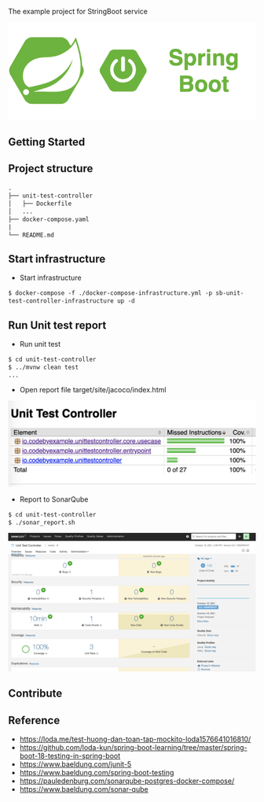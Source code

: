The example project for StringBoot service

<div align="center">
    <img src="./assets/images/spring_boot_icon.png"/>
</div>

## Getting Started

## Project structure
```
.
├── unit-test-controller
│   ├── Dockerfile
│   ...
├── docker-compose.yaml
|
└── README.md
```

## Start infrastructure

- Start infrastructure

```shell script
$ docker-compose -f ./docker-compose-infrastructure.yml -p sb-unit-test-controller-infrastructure up -d
```

## Run Unit test report

- Run unit test
```shell script
$ cd unit-test-controller
$ ../mvnw clean test
...
```

- Open report file target/site/jacoco/index.html

<div align="center">
    <img src="./assets/images/jacoco.png"/>
</div>

- Report to SonarQube

```shell script
$ cd unit-test-controller
$ ./sonar_report.sh
```

<div align="center">
    <img src="./assets/images/sonar_qube.png"/>
</div>

## Contribute

## Reference

- https://loda.me/test-huong-dan-toan-tap-mockito-loda1576641016810/
- https://github.com/loda-kun/spring-boot-learning/tree/master/spring-boot-18-testing-in-spring-boot
- https://www.baeldung.com/junit-5
- https://www.baeldung.com/spring-boot-testing
- https://pauledenburg.com/sonarqube-postgres-docker-compose/
- https://www.baeldung.com/sonar-qube